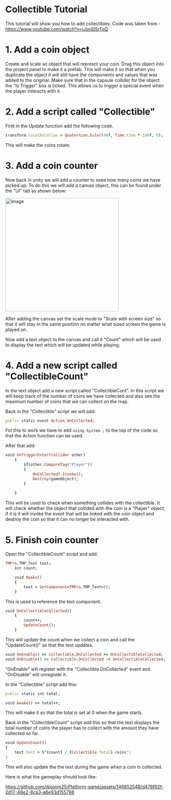 # Collectible Tutorial
This tutorial will show you how to add collectibles. Code was taken from - https://www.youtube.com/watch?v=jJonSISrTqQ

# 1. Add a coin object
Create and scale an object that will represnt your coin.
Drag this object into the project panel to make it a prefab. This will make it so that when you duplicate the object it will still have the components and values that was added to the original.
Make sure that in the capsule collider for the object the "Is Trigger" box is ticked. This allows us to trigger a special event when the player interacts with it.

# 2. Add a script called "Collectible"
First in the Update function add the following code.
```ruby
transform.localRotation = Quaternion.Euler(90f, Time.time * 100f, 0);
```
This will make the coins rotate.

# 3. Add a coin counter
Now back in unity we will add a counter to seee how many coins we have picked up. 
To do this we will add a canvas object, this can be found under the "UI" tab as shown below:

<img width="355" alt="image" src="https://github.com/dixonm25/GpProject1/assets/146852548/378d7387-a746-49f1-81d4-8ee4268f3ac5">

After adding the canvas set the scale mode to "Scale with screen size" so that it will stay in the same position no matter what sized screen the game is played on.

Now add a text object to the canvas and call it "Count" which will be used to display the text which will be updated while playing.

# 4. Add a new script called "CollectibleCount"
In the text object add a new script called "CollectibleCont". In this script we will keep track of the number of coins we have collected and also see the maximum number of coins that we can collect on the map.

Back in the "Collectible" script we will add:
```ruby
public static event Action OnCollected;
```
For this to work we have to add ``` using System ; ``` to the top of the code so that the Action function can be used.

After that add:
```ruby
void OnTriggerEnter(Collider other) 
    {
        if(other.CompareTag("Player"))
        {
            OnCollected?.Invoke();
            Destroy(gameObject);
        }
    
    }
```
This will be used to check when something collides with the collectible. It will check whether the object that collided with the coin is a "Player" object, if it is it will invoke the event that will be linked with the coin object and destroy the coin so that it can no longer be interacted with.

# 5. Finish coin counter
Open the "CollectibleCount" script and add:
```ruby
TMPro.TMP_Text text;
    int count;

    void Awake()
    {
        text = GetComponent<TMPro.TMP_Text>();
    }
```
This is used to reference the text component.

```ruby
void OnCollectibleCollected()
    {
        count++;
        UpdateCount();
    }
```
This will update the count when we collect a coin and call the "UpdateCount()" so that the text updates.

```ruby
void OnEnable() => Collectible.OnCollected += OnCollectibleCollected;
void OnDisable() => Collectible.OnCollected -= OnCollectibleCollected;
```
"OnEnable" will register with the "Collectible.OnCollected" event and "OnDisable" will unregister it.

In the "Collectible" script add this:
```ruby
public static int total;

void Awake() => total++;
```
This will make it so that the total is set at 0 when the game starts.

Back in the "CollectibleCount" script add this so that the text displays the total number of coins the player has to collect with the amount they have collected so far.
```ruby
void UpdateCount()
{
    text.text = $"{count} / {Collectible.total} coins";
}
```
This will also update the the text during the game when a coin is collected.

Here is what the gameplay should look like: 

https://github.com/dixonm25/Platform-game/assets/146852548/d478f92f-2d17-48e2-8ca3-a6e93d155798


